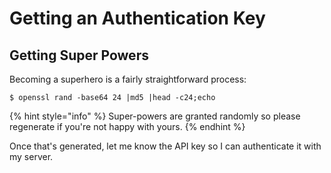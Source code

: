 # Getting an Authentication Key

## Getting Super Powers

Becoming a superhero is a fairly straightforward process:

```
$ openssl rand -base64 24 |md5 |head -c24;echo
```

{% hint style="info" %}
 Super-powers are granted randomly so please regenerate if you're not happy with yours.
{% endhint %}

Once that's generated, let me know the API key so I can authenticate it with my server.



